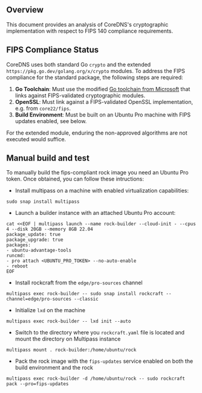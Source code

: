 ## Overview
This document provides an analysis of CoreDNS's cryptographic implementation with respect to FIPS 140 compliance requirements.

## FIPS Compliance Status

CoreDNS uses both standard Go `crypto` and the extended `https://pkg.go.dev/golang.org/x/crypto` modules. To address the FIPS compliance for the standard package, the following steps are required:

1. **Go Toolchain**: Must use the modified [Go toolchain from Microsoft](https://github.com/microsoft/go/blob/microsoft/release-branch.go1.23/eng/doc/fips/README.md) that links against FIPS-validated cryptographic modules.
2. **OpenSSL**: Must link against a FIPS-validated OpenSSL implementation, e.g. from `core22/fips`.
3. **Build Environment**: Must be built on an Ubuntu Pro machine with FIPS updates enabled, see below.

For the extended module, enduring the non-approved algorithms are not executed would suffice.  

## Manual build and test

To manually build the fips-compliant rock image you need an Ubuntu Pro token. Once obtained, you can follow these intructions:

- Install multipass on a machine with enabled virtualization capabilities:
```
sudo snap install multipass
```
- Launch a builder instance with an attached Ubuntu Pro account:
```
cat <<EOF | multipass launch --name rock-builder --cloud-init - --cpus 4 --disk 20GB --memory 8GB 22.04
package_update: true
package_upgrade: true
packages:
- ubuntu-advantage-tools
runcmd:
- pro attach <UBUNTU_PRO_TOKEN> --no-auto-enable
- reboot
EOF
```
- Install rockcraft from the `edge/pro-sources` channel
```
multipass exec rock-builder -- sudo snap install rockcraft --channel=edge/pro-sources --classic
```
- Initialize `lxd` on the machine 
```
multipass exec rock-builder -- lxd init --auto
```
- Switch to the directory where you `rockcraft.yaml` file is located and mount the directory on Multipass instance
```
multipass mount . rock-builder:/home/ubuntu/rock
```
- Pack the rock image with the `fips-updates` service enabled on both the build environment and the rock
```
multipass exec rock-builder -d /home/ubuntu/rock -- sudo rockcraft pack --pro=fips-updates
```
